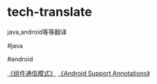 # tech-translate
java,android等等翻译

#java



#android

[《组件通信模式》](./android/Communication_patterns_for_application_components.md)
[《Android Support Annotations》](./android/AndroidSupportAnnotations.md)